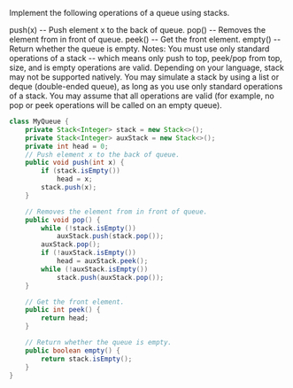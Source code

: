 Implement the following operations of a queue using stacks.

push(x) -- Push element x to the back of queue.
pop() -- Removes the element from in front of queue.
peek() -- Get the front element.
empty() -- Return whether the queue is empty.
Notes:
You must use only standard operations of a stack -- which means only push to top, peek/pop from top, size, and is empty operations are valid.
Depending on your language, stack may not be supported natively. You may simulate a stack by using a list or deque (double-ended queue), as long as you use only standard operations of a stack.
You may assume that all operations are valid (for example, no pop or peek operations will be called on an empty queue).

```java
class MyQueue {
    private Stack<Integer> stack = new Stack<>();
    private Stack<Integer> auxStack = new Stack<>();
    private int head = 0;
    // Push element x to the back of queue.
    public void push(int x) {
        if (stack.isEmpty())
            head = x;
        stack.push(x);
    }

    // Removes the element from in front of queue.
    public void pop() {
        while (!stack.isEmpty())
            auxStack.push(stack.pop());
        auxStack.pop();
        if (!auxStack.isEmpty())
            head = auxStack.peek();
        while (!auxStack.isEmpty())
            stack.push(auxStack.pop());
    }

    // Get the front element.
    public int peek() {
        return head;
    }

    // Return whether the queue is empty.
    public boolean empty() {
        return stack.isEmpty();
    }
}
```
